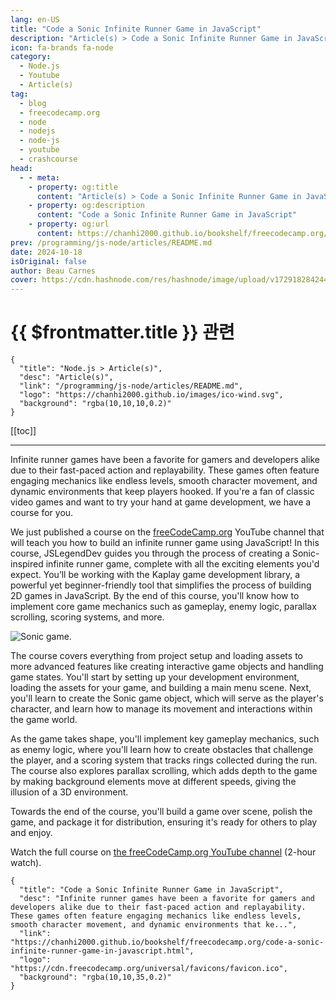 ```yaml
---
lang: en-US
title: "Code a Sonic Infinite Runner Game in JavaScript"
description: "Article(s) > Code a Sonic Infinite Runner Game in JavaScript"
icon: fa-brands fa-node
category:
  - Node.js
  - Youtube
  - Article(s)
tag:
  - blog
  - freecodecamp.org
  - node
  - nodejs
  - node-js
  - youtube
  - crashcourse
head:
  - - meta:
    - property: og:title
      content: "Article(s) > Code a Sonic Infinite Runner Game in JavaScript"
    - property: og:description
      content: "Code a Sonic Infinite Runner Game in JavaScript"
    - property: og:url
      content: https://chanhi2000.github.io/bookshelf/freecodecamp.org/code-a-sonic-infinite-runner-game-in-javascript.html
prev: /programming/js-node/articles/README.md
date: 2024-10-18
isOriginal: false
author: Beau Carnes
cover: https://cdn.hashnode.com/res/hashnode/image/upload/v1729182842440/b8ec758a-735c-4e23-84c5-aaf15ec7bf75.png
---
```


# {{ $frontmatter.title }} 관련

```component VPCard
{
  "title": "Node.js > Article(s)",
  "desc": "Article(s)",
  "link": "/programming/js-node/articles/README.md",
  "logo": "https://chanhi2000.github.io/images/ico-wind.svg",
  "background": "rgba(10,10,10,0.2)"
}
```

[[toc]]

---

<SiteInfo
  name="Code a Sonic Infinite Runner Game in JavaScript"
  desc="Infinite runner games have been a favorite for gamers and developers alike due to their fast-paced action and replayability. These games often feature engaging mechanics like endless levels, smooth character movement, and dynamic environments that ke..."
  url="https://freecodecamp.org/news/code-a-sonic-infinite-runner-game-in-javascript"
  logo="https://cdn.freecodecamp.org/universal/favicons/favicon.ico"
  preview="https://cdn.hashnode.com/res/hashnode/image/upload/v1729182842440/b8ec758a-735c-4e23-84c5-aaf15ec7bf75.png"/>

Infinite runner games have been a favorite for gamers and developers alike due to their fast-paced action and replayability. These games often feature engaging mechanics like endless levels, smooth character movement, and dynamic environments that keep players hooked. If you're a fan of classic video games and want to try your hand at game development, we have a course for you.

We just published a course on the [<FontIcon icon="fa-brands fa-free-code-camp"/>freeCodeCamp.org](http://freeCodeCamp.org) YouTube channel that will teach you how to build an infinite runner game using JavaScript! In this course, JSLegendDev guides you through the process of creating a Sonic-inspired infinite runner game, complete with all the exciting elements you'd expect. You’ll be working with the Kaplay game development library, a powerful yet beginner-friendly tool that simplifies the process of building 2D games in JavaScript. By the end of this course, you'll know how to implement core game mechanics such as gameplay, enemy logic, parallax scrolling, scoring systems, and more.

![Sonic game.](https://cdn.hashnode.com/res/hashnode/image/upload/v1729183762973/712fe20b-2c35-496f-8482-6ab228523fa5.gif)

The course covers everything from project setup and loading assets to more advanced features like creating interactive game objects and handling game states. You'll start by setting up your development environment, loading the assets for your game, and building a main menu scene. Next, you'll learn to create the Sonic game object, which will serve as the player's character, and learn how to manage its movement and interactions within the game world.

As the game takes shape, you'll implement key gameplay mechanics, such as enemy logic, where you'll learn how to create obstacles that challenge the player, and a scoring system that tracks rings collected during the run. The course also explores parallax scrolling, which adds depth to the game by making background elements move at different speeds, giving the illusion of a 3D environment.

Towards the end of the course, you'll build a game over scene, polish the game, and package it for distribution, ensuring it's ready for others to play and enjoy.

Watch the full course on [<FontIcon icon="fa-brands fa-youtube"/>the freeCodeCamp.org YouTube channel](https://youtu.be/EmMO0yQ7eeY) (2-hour watch).

<VidStack src="youtube/EmMO0yQ7eeY" />

<!-- TODO: add ARTICLE CARD -->
```component VPCard
{
  "title": "Code a Sonic Infinite Runner Game in JavaScript",
  "desc": "Infinite runner games have been a favorite for gamers and developers alike due to their fast-paced action and replayability. These games often feature engaging mechanics like endless levels, smooth character movement, and dynamic environments that ke...",
  "link": "https://chanhi2000.github.io/bookshelf/freecodecamp.org/code-a-sonic-infinite-runner-game-in-javascript.html",
  "logo": "https://cdn.freecodecamp.org/universal/favicons/favicon.ico",
  "background": "rgba(10,10,35,0.2)"
}
```
